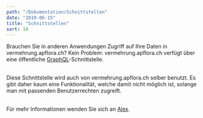 ```yaml
---
path: "/Dokumentation/Schnittstellen"
date: "2019-06-15"
title: "Schnittstellen"
sort: 18
---
```


Brauchen Sie in anderen Anwendungen Zugriff auf Ihre Daten in vermehrung.apflora.ch? Kein Problem: vermehrung.apflora.ch verfügt über eine öffentliche [GraphQL](https://github.com/facebook/graphql)-Schnittstelle.<br/><br/>

Diese Schnittstelle wird auch von vermehrung.apflora.ch selber benutzt. Es gibt daher kaum eine Funktionalität, welche damit nicht möglich ist, solange man mit passenden Benutzerrechten zugreift.<br/><br/>

Für mehr Informationen wenden Sie sich an [Alex](mailto:alex@gabriel-software.ch).